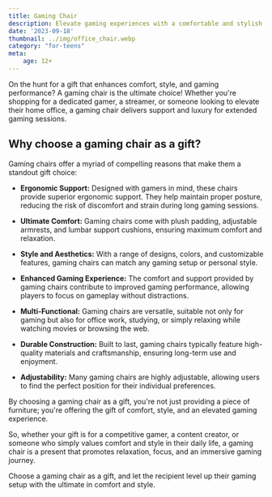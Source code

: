 ```yaml
---
title: Gaming Chair
description: Elevate gaming experiences with a comfortable and stylish gaming chair.
date: '2023-09-18'
thumbnail: ../img/office_chair.webp
category: "for-teens"
meta:
    age: 12+
---
```

On the hunt for a gift that enhances comfort, style, and gaming performance? A gaming chair is the ultimate choice! Whether you're shopping for a dedicated gamer, a streamer, or someone looking to elevate their home office, a gaming chair delivers support and luxury for extended gaming sessions.

## Why choose a gaming chair as a gift?

Gaming chairs offer a myriad of compelling reasons that make them a standout gift choice:

- **Ergonomic Support:** Designed with gamers in mind, these chairs provide superior ergonomic support. They help maintain proper posture, reducing the risk of discomfort and strain during long gaming sessions.

- **Ultimate Comfort:** Gaming chairs come with plush padding, adjustable armrests, and lumbar support cushions, ensuring maximum comfort and relaxation.

- **Style and Aesthetics:** With a range of designs, colors, and customizable features, gaming chairs can match any gaming setup or personal style.

- **Enhanced Gaming Experience:** The comfort and support provided by gaming chairs contribute to improved gaming performance, allowing players to focus on gameplay without distractions.

- **Multi-Functional:** Gaming chairs are versatile, suitable not only for gaming but also for office work, studying, or simply relaxing while watching movies or browsing the web.

- **Durable Construction:** Built to last, gaming chairs typically feature high-quality materials and craftsmanship, ensuring long-term use and enjoyment.

- **Adjustability:** Many gaming chairs are highly adjustable, allowing users to find the perfect position for their individual preferences.

By choosing a gaming chair as a gift, you're not just providing a piece of furniture; you're offering the gift of comfort, style, and an elevated gaming experience.

So, whether your gift is for a competitive gamer, a content creator, or someone who simply values comfort and style in their daily life, a gaming chair is a present that promotes relaxation, focus, and an immersive gaming journey.

Choose a gaming chair as a gift, and let the recipient level up their gaming setup with the ultimate in comfort and style.
